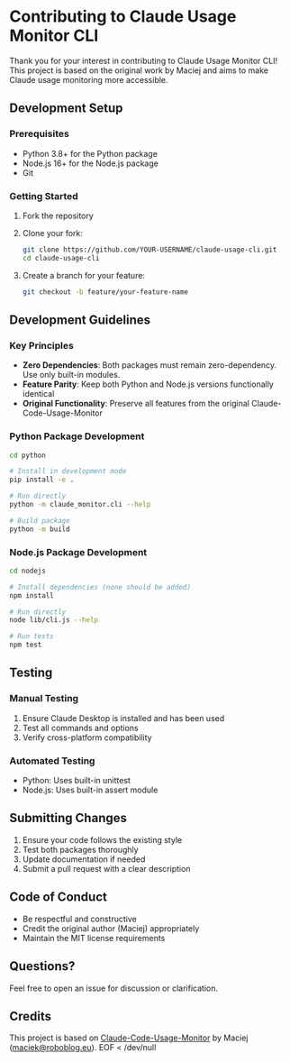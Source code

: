 # Contributing to Claude Usage Monitor CLI

Thank you for your interest in contributing to Claude Usage Monitor CLI\! This project is based on the original work by Maciej and aims to make Claude usage monitoring more accessible.

## Development Setup

### Prerequisites
- Python 3.8+ for the Python package
- Node.js 16+ for the Node.js package
- Git

### Getting Started

1. Fork the repository
2. Clone your fork:
   ```bash
   git clone https://github.com/YOUR-USERNAME/claude-usage-cli.git
   cd claude-usage-cli
   ```

3. Create a branch for your feature:
   ```bash
   git checkout -b feature/your-feature-name
   ```

## Development Guidelines

### Key Principles
- **Zero Dependencies**: Both packages must remain zero-dependency. Use only built-in modules.
- **Feature Parity**: Keep both Python and Node.js versions functionally identical
- **Original Functionality**: Preserve all features from the original Claude-Code-Usage-Monitor

### Python Package Development

```bash
cd python

# Install in development mode
pip install -e .

# Run directly
python -m claude_monitor.cli --help

# Build package
python -m build
```

### Node.js Package Development

```bash
cd nodejs

# Install dependencies (none should be added)
npm install

# Run directly
node lib/cli.js --help

# Run tests
npm test
```

## Testing

### Manual Testing
1. Ensure Claude Desktop is installed and has been used
2. Test all commands and options
3. Verify cross-platform compatibility

### Automated Testing
- Python: Uses built-in unittest
- Node.js: Uses built-in assert module

## Submitting Changes

1. Ensure your code follows the existing style
2. Test both packages thoroughly
3. Update documentation if needed
4. Submit a pull request with a clear description

## Code of Conduct

- Be respectful and constructive
- Credit the original author (Maciej) appropriately
- Maintain the MIT license requirements

## Questions?

Feel free to open an issue for discussion or clarification.

## Credits

This project is based on [Claude-Code-Usage-Monitor](https://github.com/Maciek-roboblog/Claude-Code-Usage-Monitor) by Maciej (maciek@roboblog.eu).
EOF < /dev/null
